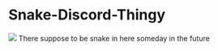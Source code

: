 # Snake-Discord-Thingy

![](https://media.giphy.com/media/26DN0U3SqKDG2fTFe/giphy.gif)
There suppose to be snake in here someday in the future 
